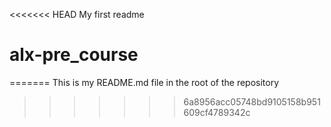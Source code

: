 <<<<<<< HEAD
My first readme
# alx-pre_course
=======
This is my README.md file in the root of the repository
>>>>>>> 6a8956acc05748bd9105158b951609cf4789342c
